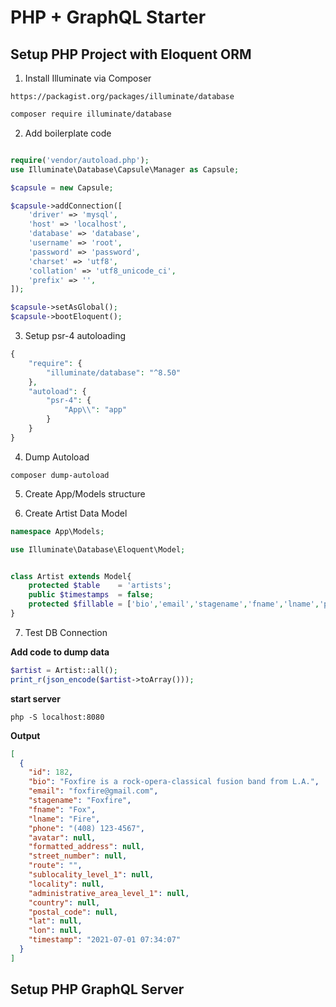 # PHP + GraphQL Starter

## Setup PHP Project with Eloquent ORM

1. Install Illuminate via Composer

`https://packagist.org/packages/illuminate/database`

```bash
composer require illuminate/database
```

2. Add boilerplate code

```php

require('vendor/autoload.php');
use Illuminate\Database\Capsule\Manager as Capsule;

$capsule = new Capsule;

$capsule->addConnection([
    'driver' => 'mysql',
    'host' => 'localhost',
    'database' => 'database',
    'username' => 'root',
    'password' => 'password',
    'charset' => 'utf8',
    'collation' => 'utf8_unicode_ci',
    'prefix' => '',
]);

$capsule->setAsGlobal();
$capsule->bootEloquent();
```

3. Setup psr-4 autoloading

```php
{
    "require": {
        "illuminate/database": "^8.50"
    },
    "autoload": {
        "psr-4": {
            "App\\": "app"
        }
    }
}
```


4. Dump Autoload

`composer dump-autoload`


5. Create App/Models structure

6. Create Artist Data Model

```php
namespace App\Models;

use Illuminate\Database\Eloquent\Model;


class Artist extends Model{
    protected $table    = 'artists';
    public $timestamps  = false;
    protected $fillable = ['bio','email','stagename','fname','lname','phone','avatar','formatted_address','street_number','route','sublocality_level_1','locality','administrative_area_level_1','country','postal_code','lat','lon'];
}     
```

7. Test DB Connection

**Add code to dump data**

```php
$artist = Artist::all();
print_r(json_encode($artist->toArray()));
```

**start server**

```php -S localhost:8080```

**Output**

```json
[
  {
    "id": 182,
    "bio": "Foxfire is a rock-opera-classical fusion band from L.A.",
    "email": "foxfire@gmail.com",
    "stagename": "Foxfire",
    "fname": "Fox",
    "lname": "Fire",
    "phone": "(408) 123-4567",
    "avatar": null,
    "formatted_address": null,
    "street_number": null,
    "route": "",
    "sublocality_level_1": null,
    "locality": null,
    "administrative_area_level_1": null,
    "country": null,
    "postal_code": null,
    "lat": null,
    "lon": null,
    "timestamp": "2021-07-01 07:34:07"
  }
]
```

## Setup PHP GraphQL Server




